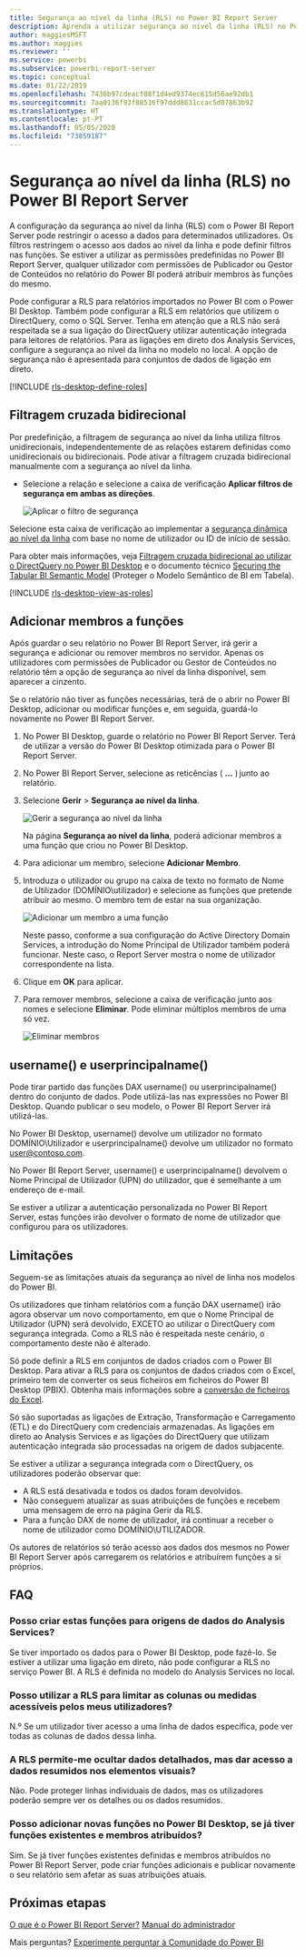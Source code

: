 ```yaml
---
title: Segurança ao nível da linha (RLS) no Power BI Report Server
description: Aprenda a utilizar segurança ao nível da linha (RLS) no Power BI Report Server.
author: maggiesMSFT
ms.author: maggies
ms.reviewer: ''
ms.service: powerbi
ms.subservice: powerbi-report-server
ms.topic: conceptual
ms.date: 01/22/2019
ms.openlocfilehash: 7436b97cdeacf08f1d4ed9374ec615d56ae92db1
ms.sourcegitcommit: 7aa0136f93f88516f97ddd8031ccac5d07863b92
ms.translationtype: HT
ms.contentlocale: pt-PT
ms.lasthandoff: 05/05/2020
ms.locfileid: "73859187"
---
```

# <a name="row-level-security-rls-in-power-bi-report-server"></a>Segurança ao nível da linha (RLS) no Power BI Report Server

A configuração da segurança ao nível da linha (RLS) com o Power BI Report Server pode restringir o acesso a dados para determinados utilizadores. Os filtros restringem o acesso aos dados ao nível da linha e pode definir filtros nas funções.  Se estiver a utilizar as permissões predefinidas no Power BI Report Server, qualquer utilizador com permissões de Publicador ou Gestor de Conteúdos no relatório do Power BI poderá atribuir membros às funções do mesmo.    

Pode configurar a RLS para relatórios importados no Power BI com o Power BI Desktop. Também pode configurar a RLS em relatórios que utilizem o DirectQuery, como o SQL Server.  Tenha em atenção que a RLS não será respeitada se a sua ligação do DirectQuery utilizar autenticação integrada para leitores de relatórios. Para as ligações em direto dos Analysis Services, configure a segurança ao nível da linha no modelo no local. A opção de segurança não é apresentada para conjuntos de dados de ligação em direto. 

[!INCLUDE [rls-desktop-define-roles](../includes/rls-desktop-define-roles.md)]

## <a name="bidirectional-cross-filtering"></a>Filtragem cruzada bidirecional

Por predefinição, a filtragem de segurança ao nível da linha utiliza filtros unidirecionais, independentemente de as relações estarem definidas como unidirecionais ou bidirecionais. Pode ativar a filtragem cruzada bidirecional manualmente com a segurança ao nível da linha.

- Selecione a relação e selecione a caixa de verificação **Aplicar filtros de segurança em ambas as direções**. 

    ![Aplicar o filtro de segurança](media/row-level-security-report-server/rls-apply-security-filter.png)

Selecione esta caixa de verificação ao implementar a [segurança dinâmica ao nível da linha](https://docs.microsoft.com/analysis-services/tutorial-tabular-1200/supplemental-lesson-implement-dynamic-security-by-using-row-filters) com base no nome de utilizador ou ID de início de sessão. 

Para obter mais informações, veja [Filtragem cruzada bidirecional ao utilizar o DirectQuery no Power BI Desktop](../desktop-bidirectional-filtering.md) e o documento técnico [Securing the Tabular BI Semantic Model](https://download.microsoft.com/download/D/2/0/D20E1C5F-72EA-4505-9F26-FEF9550EFD44/Securing%20the%20Tabular%20BI%20Semantic%20Model.docx) (Proteger o Modelo Semântico de BI em Tabela).

[!INCLUDE [rls-desktop-view-as-roles](../includes/rls-desktop-view-as-roles.md)]


## <a name="add-members-to-roles"></a>Adicionar membros a funções 

Após guardar o seu relatório no Power BI Report Server, irá gerir a segurança e adicionar ou remover membros no servidor. Apenas os utilizadores com permissões de Publicador ou Gestor de Conteúdos no relatório têm a opção de segurança ao nível da linha disponível, sem aparecer a cinzento.

 Se o relatório não tiver as funções necessárias, terá de o abrir no Power BI Desktop, adicionar ou modificar funções e, em seguida, guardá-lo novamente no Power BI Report Server. 

1. No Power BI Desktop, guarde o relatório no Power BI Report Server. Terá de utilizar a versão do Power BI Desktop otimizada para o Power BI Report Server.
2. No Power BI Report Server, selecione as reticências ( **…** ) junto ao relatório. 

3. Selecione **Gerir** > **Segurança ao nível da linha**. 

     ![Gerir a segurança ao nível da linha](media/row-level-security-report-server/power-bi-report-server-rls-dialog.png)

    Na página **Segurança ao nível da linha**, poderá adicionar membros a uma função que criou no Power BI Desktop.

5. Para adicionar um membro, selecione **Adicionar Membro**.

1. Introduza o utilizador ou grupo na caixa de texto no formato de Nome de Utilizador (DOMÍNIO\utilizador) e selecione as funções que pretende atribuir ao mesmo. O membro tem de estar na sua organização.   

    ![Adicionar um membro a uma função](media/row-level-security-report-server/power-bi-report-server-add-members.png)

    Neste passo, conforme a sua configuração do Active Directory Domain Services, a introdução do Nome Principal de Utilizador também poderá funcionar. Neste caso, o Report Server mostra o nome de utilizador correspondente na lista.

1. Clique em **OK** para aplicar.   

8. Para remover membros, selecione a caixa de verificação junto aos nomes e selecione **Eliminar**.  Pode eliminar múltiplos membros de uma só vez. 

    ![Eliminar membros](media/row-level-security-report-server/power-bi-report-server-delete-members.png)


## <a name="username-and-userprincipalname"></a>username() e userprincipalname()

Pode tirar partido das funções DAX username() ou userprincipalname() dentro do conjunto de dados. Pode utilizá-las nas expressões no Power BI Desktop. Quando publicar o seu modelo, o Power BI Report Server irá utilizá-las.

No Power BI Desktop, username() devolve um utilizador no formato DOMÍNIO\Utilizador e userprincipalname() devolve um utilizador no formato user@contoso.com.

No Power BI Report Server, username() e userprincipalname() devolvem o Nome Principal de Utilizador (UPN) do utilizador, que é semelhante a um endereço de e-mail.

Se estiver a utilizar a autenticação personalizada no Power BI Report Server, estas funções irão devolver o formato de nome de utilizador que configurou para os utilizadores.  

## <a name="limitations"></a>Limitações 

Seguem-se as limitações atuais da segurança ao nível de linha nos modelos do Power BI. 

Os utilizadores que tinham relatórios com a função DAX username() irão agora observar um novo comportamento, em que o Nome Principal de Utilizador (UPN) será devolvido, EXCETO ao utilizar o DirectQuery com segurança integrada.  Como a RLS não é respeitada neste cenário, o comportamento deste não é alterado.

Só pode definir a RLS em conjuntos de dados criados com o Power BI Desktop. Para ativar a RLS para os conjuntos de dados criados com o Excel, primeiro tem de converter os seus ficheiros em ficheiros do Power BI Desktop (PBIX). Obtenha mais informações sobre a [conversão de ficheiros do Excel](../desktop-import-excel-workbooks.md).

Só são suportadas as ligações de Extração, Transformação e Carregamento (ETL) e do DirectQuery com credenciais armazenadas. As ligações em direto ao Analysis Services e as ligações do DirectQuery que utilizam autenticação integrada são processadas na origem de dados subjacente. 

Se estiver a utilizar a segurança integrada com o DirectQuery, os utilizadores poderão observar que:
- A RLS está desativada e todos os dados foram devolvidos.
- Não conseguem atualizar as suas atribuições de funções e recebem uma mensagem de erro na página Gerir da RLS.
- Para a função DAX de nome de utilizador, irá continuar a receber o nome de utilizador como DOMÍNIO\UTILIZADOR. 

Os autores de relatórios só terão acesso aos dados dos mesmos no Power BI Report Server após carregarem os relatórios e atribuírem funções a si próprios. 

 

## <a name="faq"></a>FAQ 

### <a name="can-i-create-these-roles-for-analysis-services-data-sources"></a>Posso criar estas funções para origens de dados do Analysis Services? 

Se tiver importado os dados para o Power BI Desktop, pode fazê-lo. Se estiver a utilizar uma ligação em direto, não pode configurar a RLS no serviço Power BI. A RLS é definida no modelo do Analysis Services no local. 

### <a name="can-i-use-rls-to-limit-the-columns-or-measures-accessible-by-my-users"></a>Posso utilizar a RLS para limitar as colunas ou medidas acessíveis pelos meus utilizadores? 

N.º Se um utilizador tiver acesso a uma linha de dados específica, pode ver todas as colunas de dados dessa linha. 

### <a name="does-rls-let-me-hide-detailed-data-but-give-access-to-data-summarized-in-visuals"></a>A RLS permite-me ocultar dados detalhados, mas dar acesso a dados resumidos nos elementos visuais? 

Não. Pode proteger linhas individuais de dados, mas os utilizadores poderão sempre ver os detalhes ou os dados resumidos. 

### <a name="can-i-add-new-roles-in-power-bi-desktop-if-i-already-have-existing-roles-and-members-assigned"></a>Posso adicionar novas funções no Power BI Desktop, se já tiver funções existentes e membros atribuídos? 

Sim. Se já tiver funções existentes definidas e membros atribuídos no Power BI Report Server, pode criar funções adicionais e publicar novamente o seu relatório sem afetar as suas atribuições atuais. 
 

## <a name="next-steps"></a>Próximas etapas

[O que é o Power BI Report Server?](get-started.md) 
[Manual do administrador](admin-handbook-overview.md)  

Mais perguntas? [Experimente perguntar à Comunidade do Power BI](https://community.powerbi.com/)
